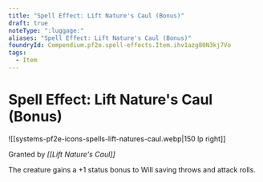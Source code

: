 ```yaml
---
title: "Spell Effect: Lift Nature's Caul (Bonus)"
draft: true
noteType: ":luggage:"
aliases: "Spell Effect: Lift Nature's Caul (Bonus)"
foundryId: Compendium.pf2e.spell-effects.Item.ihv1azg80N3kj7Vo
tags:
  - Item
---
```


# Spell Effect: Lift Nature's Caul (Bonus)
![[systems-pf2e-icons-spells-lift-natures-caul.webp|150 lp right]]

Granted by _[[Lift Nature's Caul]]_

The creature gains a +1 status bonus to Will saving throws and attack rolls.
